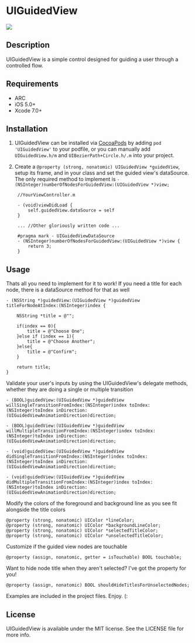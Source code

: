 # UIGuidedView

![](https://github.com/MitchellMalleo/UIGuidedView/blob/master/uiGuidedView.gif)

## Description

UIGuidedView is a simple control designed for guiding a user through a controlled flow.

## Requirements

- ARC
- iOS 5.0+
- Xcode 7.0+

## Installation

1. UIGuidedView can be installed via [CocoaPods](http://cocoapods.org/) by adding `pod 'UIGuidedView'` to your podfile, or you can manually add `UIGuidedView.h/m` and `UIBezierPath+Circle.h/.m` into your project.
2. Create a `@property (strong, nonatomic) UIGuidedView *guidedView`, setup its frame, and in your class and set the guided view's dataSource. The only required method to implement is `- (NSInteger)numberOfNodesForGuidedView:(UIGuidedView *)view;`

		//YourViewController.m
		
		- (void)viewDidLoad {
			self.guidedView.dataSource = self
		}
		
		... //Other gloriously written code ...
		
		#pragma mark - UIGuidedViewDataSource
	    - (NSInteger)numberOfNodesForGuidedView:(UIGuidedView *)view {
	   		return 3;
	    }
		

## Usage

Thats all you need to implement for it to work! If you need a title for each node, there is a dataSource method for that as well

    - (NSString *)guidedView:(UIGuidedView *)guidedView titleForNodeAtIndex:(NSInteger)index {
    
    	NSString *title = @"";
    
	    if(index == 0){
	        title = @"Choose One";
	    }else if (index == 1){
	        title = @"Choose Another";
	    }else{
	        title = @"Confirm";
	    }
	    
	    return title;
	}

Validate your user's inputs by using the UIGuidedView's delegate methods, whether they are doing a single or multiple transition

    - (BOOL)guidedView:(UIGuidedView *)guidedView willSingleTransitionFromIndex:(NSInteger)index toIndex:(NSInteger)toIndex inDirection:(UIGuidedViewAnimationDirection)direction;
    
	- (BOOL)guidedView:(UIGuidedView *)guidedView willMultipleTransitionFromIndex:(NSInteger)index toIndex:(NSInteger)toIndex inDirection:(UIGuidedViewAnimationDirection)direction;
	
	- (void)guidedView:(UIGuidedView *)guidedView didSingleTransitionFromIndex:(NSInteger)index toIndex:(NSInteger)toIndex inDirection:(UIGuidedViewAnimationDirection)direction;
	
	- (void)guidedView:(UIGuidedView *)guidedView didMultipleTransitionFromIndex:(NSInteger)index toIndex:(NSInteger)toIndex inDirection:(UIGuidedViewAnimationDirection)direction;
	
Modify the colors of the foreground and background line as you see fit alongside the title colors

	@property (strong, nonatomic) UIColor *lineColor;
	@property (strong, nonatomic) UIColor *backgroundLineColor;
	@property (strong, nonatomic) UIColor *selectedTitleColor;
	@property (strong, nonatomic) UIColor *unselectedTitleColor;
	
Customize if the guided view nodes are touchable

	@property (assign, nonatomic, getter = isTouchable) BOOL touchable;
	
Want to hide node title when they aren't selected? I've got the property for you!

	@property (assign, nonatomic) BOOL shouldHideTitlesForUnselectedNodes;
	
Examples are included in the project files. Enjoy. (:

## License

UIGuidedView is available under the MIT license. See the LICENSE file for more info.
